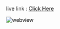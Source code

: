 live link : [Click Here](https://rahimsultan.github.io/designcurve-assignment/)

![webview](https://github.com/rahimsultan/designcurve-assignment/assets/68680948/dffd1bd7-21cb-409d-bf03-b65aa12cb047)
